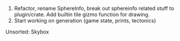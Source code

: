 1. Refactor, rename SphereInfo, break out sphereinfo related stuff to plugin/crate. Add builtin tile gizmo function for drawing.
2. Start working on generation (game state, prints, tectonics)

Unsorted:
Skybox